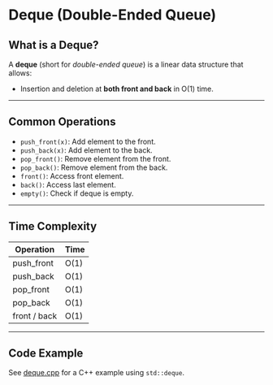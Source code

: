 # Deque (Double-Ended Queue)

## What is a Deque?

A **deque** (short for *double-ended queue*) is a linear data structure that allows:
- Insertion and deletion at **both front and back** in O(1) time.

---

## Common Operations

- `push_front(x)`: Add element to the front.
- `push_back(x)`: Add element to the back.
- `pop_front()`: Remove element from the front.
- `pop_back()`: Remove element from the back.
- `front()`: Access front element.
- `back()`: Access last element.
- `empty()`: Check if deque is empty.

---

## Time Complexity

| Operation      | Time |
|----------------|------|
| push_front     | O(1) |
| push_back      | O(1) |
| pop_front      | O(1) |
| pop_back       | O(1) |
| front / back   | O(1) |

---

## Code Example

See [deque.cpp](deque.cpp) for a C++ example using `std::deque`.
